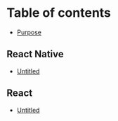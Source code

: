 # Table of contents

* [Purpose](README.md)

## React Native

* [Untitled](react-native/untitled.md)

## React

* [Untitled](react/untitled.md)

